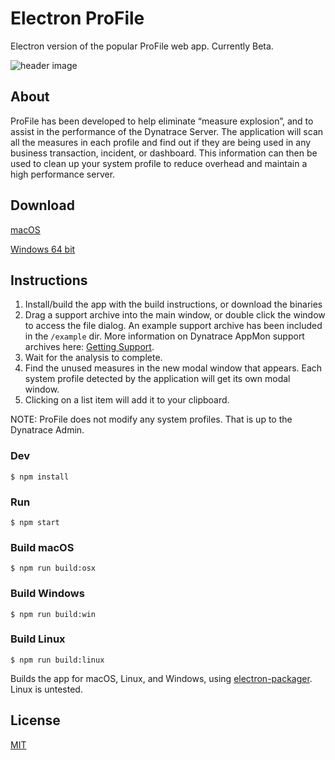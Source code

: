 # Electron ProFile 

Electron version of the popular ProFile web app. Currently Beta.

![header image](https://raw.githubusercontent.com/areknow/electron-profile/master/git-header.jpg)


## About

ProFile has been developed to help eliminate “measure explosion”, and to assist in the performance of the Dynatrace Server. The application will scan all the measures in each profile and find out if they are being used in any business transaction, incident, or dashboard. This information can then be used to clean up your system profile to reduce overhead and maintain a high performance server.


## Download
[macOS](http://pro-file.site/dist/ProFile-darwin-x64.dmg)

[Windows 64 bit](http://pro-file.site/dist/ProFile-win32-x64.zip)


## Instructions
1. Install/build the app with the build instructions, or download the binaries 
2. Drag a support archive into the main window, or double click the window to access the file dialog. An example support archive has been included in the ```/example``` dir. More information on Dynatrace AppMon support archives here: [Getting Support](https://community.dynatrace.com/community/display/DOCDT63/Getting+Support).
3. Wait for the analysis to complete.
4. Find the unused measures in the new modal window that appears. Each system profile detected by the application will get its own modal window.
5. Clicking on a list item will add it to your clipboard. 

NOTE: ProFile does not modify any system profiles. That is up to the Dynatrace Admin.


### Dev

```
$ npm install
```

### Run

```
$ npm start
```

### Build macOS

```
$ npm run build:osx
```

### Build Windows

```
$ npm run build:win
```

### Build Linux

```
$ npm run build:linux
```

Builds the app for macOS, Linux, and Windows, using [electron-packager](https://github.com/electron-userland/electron-packager). Linux is untested.


## License

[MIT](https://github.com/areknow/electron-profile/blob/master/license)
